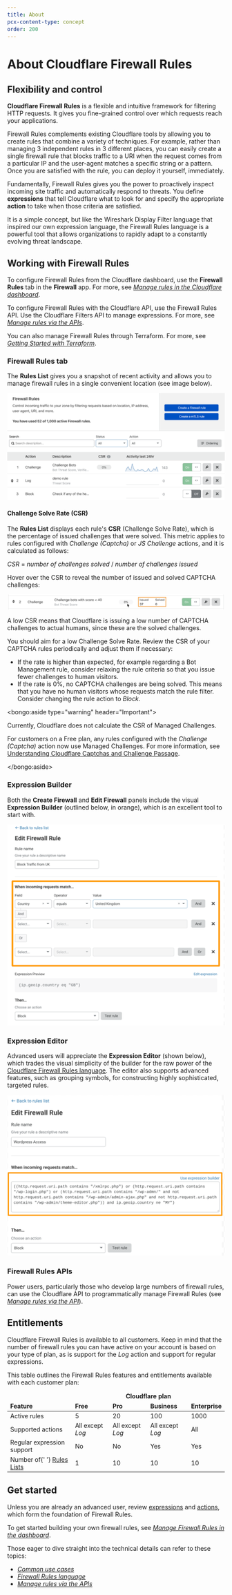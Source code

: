 ```yaml
---
title: About
pcx-content-type: concept
order: 200
---
```


# About Cloudflare Firewall Rules

## Flexibility and control

**Cloudflare Firewall Rules** is a flexible and intuitive framework for filtering HTTP requests. It gives you fine-grained control over which requests reach your applications.

Firewall Rules complements existing Cloudflare tools by allowing you to create rules that combine a variety of techniques. For example, rather than managing 3 independent rules in 3 different places, you can easily create a single firewall rule that blocks traffic to a URI when the request comes from a particular IP and the user-agent matches a specific string or a pattern. Once you are satisfied with the rule, you can deploy it yourself, immediately.

Fundamentally, Firewall Rules gives you the power to proactively inspect incoming site traffic and automatically respond to threats. You define **expressions** that tell Cloudflare what to look for and specify the appropriate **action** to take when those criteria are satisfied.

It is a simple concept, but like the Wireshark Display Filter language that inspired our own expression language, the Firewall Rules language is a powerful tool that allows organizations to rapidly adapt to a constantly evolving threat landscape.

## Working with Firewall Rules

To configure Firewall Rules from the Cloudflare dashboard, use the **Firewall Rules** tab in the **Firewall** app. For more, see [_Manage rules in the Cloudflare dashboard_](/cf-dashboard).

To configure Firewall Rules with the Cloudflare API, use the Firewall Rules API. Use the Cloudflare Filters API to manage expressions. For more, see [_Manage rules via the APIs_](/api).

You can also manage Firewall Rules through Terraform. For more, see [_Getting Started with Terraform_](https://blog.cloudflare.com/getting-started-with-terraform-and-cloudflare-part-1/).

### Firewall Rules tab

The **Rules List** gives you a snapshot of recent activity and allows you to manage firewall rules in a single convenient location (see image below).

![Firewall Rules tab](../images/cf-firewall-rules-panel.png)

#### Challenge Solve Rate (CSR)

The **Rules List** displays each rule's **CSR** (Challenge Solve Rate), which is the percentage of issued challenges that were solved. This metric applies to rules configured with _Challenge (Captcha)_ or _JS Challenge_ actions, and it is calculated as follows:

<p>
  <var>CSR</var> = <var>number of challenges solved</var> / <var>number of challenges issued</var>
</p>

Hover over the CSR to reveal the number of issued and solved CAPTCHA challenges:

![Revealing the number of issued vs. solved CAPTCHA challenges](../images/firewall-rules-csr-hover.png)

A low CSR means that Cloudflare is issuing a low number of CAPTCHA challenges to actual humans, since these are the solved challenges.

You should aim for a low Challenge Solve Rate. Review the CSR of your CAPTCHA rules periodically and adjust them if necessary:

- If the rate is higher than expected, for example regarding a Bot Management rule, consider relaxing the rule criteria so that you issue fewer challenges to human visitors.
- If the rate is 0%, no CAPTCHA challenges are being solved. This means that you have no human visitors whose requests match the rule filter. Consider changing the rule action to _Block_.

<bongo:aside type="warning" header="Important">

Currently, Cloudflare does not calculate the CSR of Managed Challenges.

For customers on a Free plan, any rules configured with the _Challenge (Captcha)_ action now use Managed Challenges. For more information, see [Understanding Cloudflare Captchas and Challenge Passage](https://support.cloudflare.com/hc/articles/200170136#managed-challenge).

</bongo:aside>

### Expression Builder

Both the **Create Firewall** and **Edit Firewall** panels include the visual **Expression Builder** (outlined below, in orange), which is an excellent tool to start with.

![Expression Builder](../images/firewall-rules-intro-exp-builder.png)

### Expression Editor

Advanced users will appreciate the **Expression Editor** (shown below), which trades the visual simplicity of the builder for the raw power of the [Cloudflare Firewall Rules language](https://developers.cloudflare.com/firewall/cf-firewall-language). The editor also supports advanced features, such as grouping symbols, for constructing highly sophisticated, targeted rules.

![Expression Editor](../images/firewall-rules-intro-exp-editor.png)

### Firewall Rules APIs

Power users, particularly those who develop large numbers of firewall rules, can use the Cloudflare API to programmatically manage Firewall Rules (see [_Manage rules via the API_](https://developers.cloudflare.com/firewall/api)).

## Entitlements

Cloudflare Firewall Rules is available to all customers. Keep in mind that the number of firewall rules you can have active on your account is based on your type of plan, as is support for the _Log_ action and support for regular expressions.

This table outlines the Firewall Rules features and entitlements available with each customer plan:

<TableWrap>
  <table>
    <thead>
      <tr>
        <td></td>
        <td colspan="4" style="text-align:center">
          <strong>Cloudflare plan</strong>
        </td>
      </tr>
      <tr>
        <td>
          <strong>Feature</strong>
        </td>
        <td>
          <strong>Free</strong>
        </td>
        <td>
          <strong>Pro</strong>
        </td>
        <td>
          <strong>Business</strong>
        </td>
        <td>
          <strong>Enterprise</strong>
        </td>
      </tr>
    </thead>
    <tbody>
      <tr>
        <td>Active rules</td>
        <td>5</td>
        <td>20</td>
        <td>100</td>
        <td>1000</td>
      </tr>
      <tr>
        <td>Supported actions</td>
        <td>
          All except <em>Log</em>
        </td>
        <td>
          All except <em>Log</em>
        </td>
        <td>
          All except <em>Log</em>
        </td>
        <td>All</td>
      </tr>
      <tr>
        <td>Regular expression support</td>
        <td>No</td>
        <td>No</td>
        <td>Yes</td>
        <td>Yes</td>
      </tr>
      <tr>
        <td>
          Number of{' '}
          <a href="https://developers.cloudflare.com/firewall/cf-firewall-rules/rules-lists">
            Rules Lists
          </a>
        </td>
        <td>1</td>
        <td>10</td>
        <td>10</td>
        <td>10</td>
      </tr>
    </tbody>
  </table>
</TableWrap>

## Get started

Unless you are already an advanced user, review [expressions](/cf-firewall-rules/fields-and-expressions/) and [actions](/cf-firewall-rules/actions/), which form the foundation of Firewall Rules.

To get started building your own firewall rules, see [_Manage Firewall Rules in the dashboard_](/cf-dashboard/create-edit-delete-rules/).

Those eager to dive straight into the technical details can refer to these topics:

- [_Common use cases_](https://developers.cloudflare.com/firewall/recipes)
- [_Firewall Rules language_](https://developers.cloudflare.com/firewall/cf-firewall-language)
- [_Manage rules via the APIs_](https://developers.cloudflare.com/firewall/api/)
